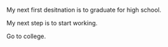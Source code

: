 My next first desitnation is to graduate for high 
school.



My next step is to start working.


Go to college.



